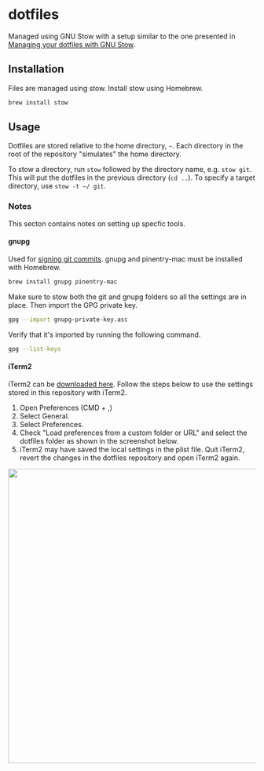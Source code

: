 # dotfiles

Managed using GNU Stow with a setup similar to the one presented in [Managing your dotfiles with GNU Stow](http://codyreichert.github.io/blog/2015/07/07/managing-your-dotfiles-with-gnu-stow/).

## Installation

Files are managed using stow. Install stow using Homebrew.

```bash
brew install stow
```

## Usage

Dotfiles are stored relative to the home directory, `~`. Each directory in the root of the repository "simulates" the home directory.

To stow a directory, run `stow` followed by the directory name, e.g. `stow git`. This will put the dotfiles in the previous directory (`cd ..`). To specify a target directory, use `stow -t ~/ git`.

### Notes

This secton contains notes on setting up specfic tools.

#### gnupg

Used for [signing git commits](https://docs.github.com/en/github/authenticating-to-github/signing-commits). gnupg and pinentry-mac must be installed with Homebrew.

```bash
brew install gnupg pinentry-mac
```

Make sure to stow both the git and gnupg folders so all the settings are in place. Then import the GPG private key.

```bash
gpg --import gnupg-private-key.asc
```

Verify that it's imported by running the following command.

```bash
gpg --list-keys
```

#### iTerm2

iTerm2 can be [downloaded here](https://iterm2.com). Follow the steps below to use the settings stored in this repository with iTerm2.

1. Open Preferences (CMD + ,)
2. Select General.
3. Select Preferences.
4. Check "Load preferences from a custom folder or URL" and select the dotfiles folder as shown in the screenshot below.
5. iTerm2 may have saved the local settings in the plist file. Quit iTerm2, revert the changes in the dotfiles repository and open iTerm2 again.

<img width="600" src="https://raw.githubusercontent.com/simonbs/dotfiles/master/iterm2preferences.png"/>
